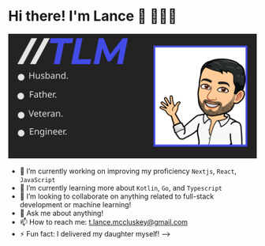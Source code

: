 # Hi there! I'm Lance 👋 👨🏻‍💻

![alt text](https://github.com/lancemccluskey/lancemccluskey/blob/master/lance-readme.svg)

- 🔭 I’m currently working on improving my proficiency `Nextjs`, `React`, `JavaScript`
- 🌱 I’m currently learning more about `Kotlin`, `Go`, and `Typescript`
- 👯 I’m looking to collaborate on anything related to full-stack development or machine learning!
- 💬 Ask me about anything!
- 📫 How to reach me: t.lance.mccluskey@gmail.com
- ⚡ Fun fact: I delivered my daughter myself!
-->
